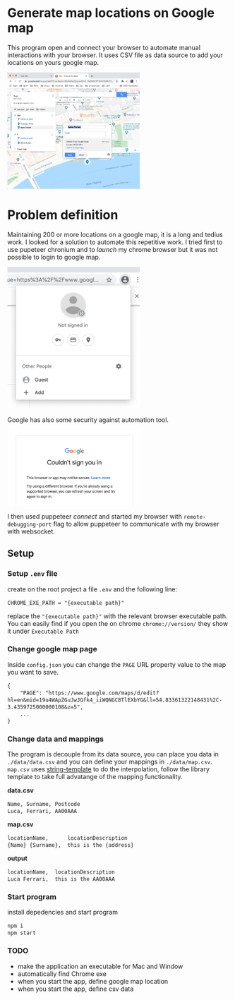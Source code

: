 # Generate map locations on Google map

This program open and connect your browser to automate manual interactions with your browser. 
It uses CSV file as data source to add your locations on yours google map.

<img width="300" src="./docs/screenshot-google-map.png" />

# Problem definition
Maintaining 200 or more locations on a google map, it is a long and tedius work.
I looked for a solution to automate this repetitive work.
I tried first to use pupeteer chronium and to *launch* my chrome browser but it was not possible to login to google map.

<img width="300" src="./docs/screenshot-user.png" />

Google has also some security against automation tool. 

<img width="300" src="./docs/screenshot-google-sign-in.png" />

I then used puppeteer *connect* and started my browser with `remote-debugging-port` flag to allow puppeteer to communicate with my browser with websocket.

## Setup

### Setup `.env` file
create on the root project a file `.env` and the following line:
```
CHROME_EXE_PATH = "{executable path}"
```
replace the `"{executable path}"` with the relevant browser executable path.
You can easily find if you open the on chrome `chrome://version/` they show it under `Executable Path`

### Change google map page
Inside `config.json` you can change the `PAGE` URL property value to the map you want to save.
```
{
    "PAGE": "https://www.google.com/maps/d/edit?hl=en&mid=19u4WApZGuJwJGfk4_iiWQNGC8TlEXbYG&ll=54.83361322148431%2C-3.4359725000000108&z=5",
    ...
}
```

### Change data and mappings
The program is decouple from its data source, 
you can place you data in `./data/data.csv` and you can define your mappings in `./data/map.csv`.
`map.csv` uses [string-template](https://www.npmjs.com/package/string-template) to do the interpolation, follow the library template to take full advatange of the mapping functionality.

**data.csv**
```csv
Name, Surname, Postcode
Luca, Ferrari, AA00AAA
```

**map.csv**
```csv
locationName,      locationDescription
{Name} {Surname},  this is the {address}
```

**output**
```csv
locationName,  locationDescription
Luca Ferrari,  this is the AA00AAA
```

### Start program
install depedencies and start program
```
npm i
npm start
```

### TODO
- make the application an executable for Mac and Window
- automatically find Chrome exe
- when you start the app, define google map location
- when you start the app, define csv data